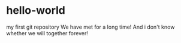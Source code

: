 # hello-world
my first git repository
We have met for a long time!
And i don't know whether we will together forever!
